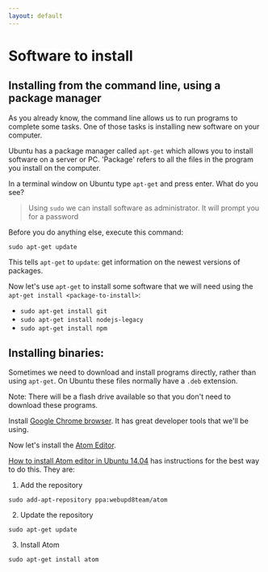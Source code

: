 ```yaml
---
layout: default
---
```


# Software to install

## Installing from the command line, using a package manager

As you already know, the command line allows us to run programs to complete some tasks. One of those tasks is installing new software on your computer.

Ubuntu has a package manager called `apt-get` which allows you to install software on a server or PC. 'Package' refers to all the files in the program you install on the computer.

In a terminal window on Ubuntu type `apt-get` and press enter. What do you see?

> Using `sudo` we can install software as administrator. It will prompt you for a password

Before you do anything else, execute this command:

```
sudo apt-get update
```

This tells `apt-get` to `update`: get information on the newest versions of packages.

Now let's use `apt-get` to install some software that we will need using the `apt-get install <package-to-install>`:

* `sudo apt-get install git`
* `sudo apt-get install nodejs-legacy`
* `sudo apt-get install npm`

## Installing binaries:

Sometimes we need to download and install programs directly, rather than using `apt-get`. On Ubuntu these files normally have a `.deb` extension.

Note: There will be a flash drive available so that you don't need to download these programs.

Install [Google Chrome browser](https://www.google.co.za/chrome/browser/desktop/index.html). It has great developer tools that we'll be using.

Now let's install the [Atom Editor](http://atom.io/).

[How to install Atom editor in Ubuntu 14.04](https://codeforgeek.com/2014/09/install-atom-editor-ubuntu-14-04/) has instructions for the best way to do this. They are:

1. Add the repository

```
sudo add-apt-repository ppa:webupd8team/atom
```

2. Update the repository

```
sudo apt-get update
```

3. Install Atom

```
sudo apt-get install atom
```
